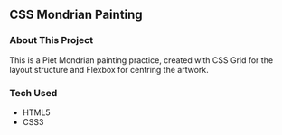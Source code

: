 ## CSS Mondrian Painting
### About This Project
This is a Piet Mondrian painting practice, created with CSS Grid for the layout structure and Flexbox for centring the artwork.

### Tech Used
- HTML5
- CSS3